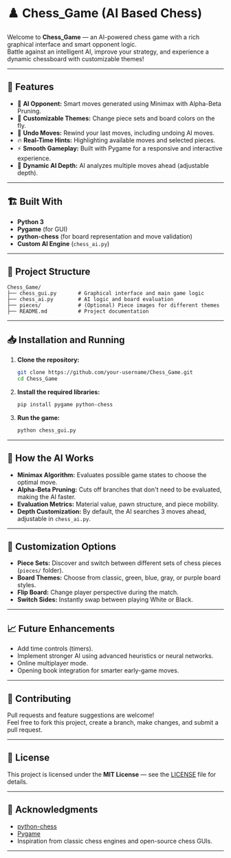 # ♟️ Chess_Game (AI Based Chess)

Welcome to **Chess_Game** — an AI-powered chess game with a rich graphical interface and smart opponent logic.  
Battle against an intelligent AI, improve your strategy, and experience a dynamic chessboard with customizable themes!

---

## 🚀 Features

- 🎯 **AI Opponent:** Smart moves generated using Minimax with Alpha-Beta Pruning.
- 🎨 **Customizable Themes:** Change piece sets and board colors on the fly.
- 🔄 **Undo Moves:** Rewind your last moves, including undoing AI moves.
- 🔥 **Real-Time Hints:** Highlighting available moves and selected pieces.
- ⚡ **Smooth Gameplay:** Built with Pygame for a responsive and interactive experience.
- 🧠 **Dynamic AI Depth:** AI analyzes multiple moves ahead (adjustable depth).

---

## 🏗️ Built With

- **Python 3**
- **Pygame** (for GUI)
- **python-chess** (for board representation and move validation)
- **Custom AI Engine** (`chess_ai.py`)

---

## 📂 Project Structure

```
Chess_Game/
├── chess_gui.py       # Graphical interface and main game logic
├── chess_ai.py        # AI logic and board evaluation
├── pieces/            # (Optional) Piece images for different themes
├── README.md          # Project documentation
```

---

## 📥 Installation and Running

1. **Clone the repository:**
   ```bash
   git clone https://github.com/your-username/Chess_Game.git
   cd Chess_Game
   ```

2. **Install the required libraries:**
   ```bash
   pip install pygame python-chess
   ```

3. **Run the game:**
   ```bash
   python chess_gui.py
   ```

---

## 🧠 How the AI Works

- **Minimax Algorithm:** Evaluates possible game states to choose the optimal move.
- **Alpha-Beta Pruning:** Cuts off branches that don't need to be evaluated, making the AI faster.
- **Evaluation Metrics:** Material value, pawn structure, and piece mobility.
- **Depth Customization:** By default, the AI searches 3 moves ahead, adjustable in `chess_ai.py`.

---

## 🎨 Customization Options

- **Piece Sets:** Discover and switch between different sets of chess pieces (`pieces/` folder).
- **Board Themes:** Choose from classic, green, blue, gray, or purple board styles.
- **Flip Board:** Change player perspective during the match.
- **Switch Sides:** Instantly swap between playing White or Black.

---

## 📈 Future Enhancements

- Add time controls (timers).
- Implement stronger AI using advanced heuristics or neural networks.
- Online multiplayer mode.
- Opening book integration for smarter early-game moves.

---

## 🤝 Contributing

Pull requests and feature suggestions are welcome!  
Feel free to fork this project, create a branch, make changes, and submit a pull request.

---

## 📜 License

This project is licensed under the **MIT License** — see the [LICENSE](LICENSE) file for details.

---
## 🙏 Acknowledgments

- [python-chess](https://python-chess.readthedocs.io/en/latest/)
- [Pygame](https://www.pygame.org/)
- Inspiration from classic chess engines and open-source chess GUIs.
---
